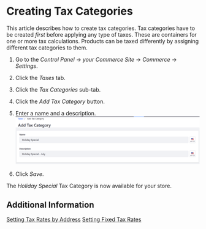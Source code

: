 # Creating Tax Categories

This article describes how to create tax categories. Tax categories have to be created _first_ before applying any type of taxes. These are containers for one or more tax calculations. Products can be taxed differently by assigning different tax categories to them.

1. Go to the _Control Panel_ → _your Commerce Site_ → _Commerce_ → _Settings_.
1. Click the _Taxes_ tab.
1. Click the _Tax Categories_ sub-tab.
1. Click the _Add Tax Category_ button.
1. Enter a name and a description.
    <img src="./images/01.png" width="700px">

1. Click _Save_.

The _Holiday Special_ Tax Category is now available for your store.

## Additional Information
[Setting Tax Rates by Address](/../setting-tax-rate-by-address/README.md)
[Setting Fixed Tax Rates](/../setting-tax-rate-by-fixed-rate/README.md)
